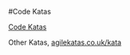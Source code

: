 #Code Katas

[Code Katas](http://codekata.com/)

Other Katas, [agilekatas.co.uk/kata](http://agilekatas.co.uk/katas)
